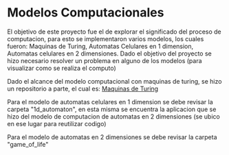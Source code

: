 # Modelos Computacionales

El objetivo de este proyecto fue el de explorar el significado del proceso de computacion,
para esto se implementaron varios modelos, los cuales fueron: Maquinas de Turing,
Automatas Celulares en 1 dimension, Automatas celulares en 2 dimensiones. Dado el objetivo
del proyecto se hizo necesario resolver un problema en alguno de los modelos (para visualizar
como se realiza el computo)

Dado el alcance del modelo computacional con maquinas de turing, se hizo un repositorio a parte, el cual es:
[Maquinas de Turing](https://github.com/computational-group-the-golden-ticket/Programming-language-for-Turing-machines)

Para el modelo de automatas celulares en 1 dimension se debe revisar la carpeta "1d_automaton", en esta misma se encuentra
la aplicacion que se hizo del modelo de computacion de automatas en 2 dimensiones (se ubico en ese lugar para reutilizar codigo)

Para el modelo de automatas en 2 dimensiones se debe revisar la carpeta "game_of_life"
